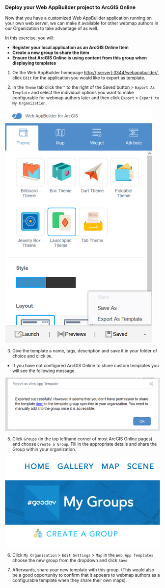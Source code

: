### Deploy your Web AppBuilder project to ArcGIS Online

Now that you have a customized Web AppBuilder application running on your own web server, we can make it available for other webmap authors in our Organization to take advantage of as well.

In this exercise, you will:
* **Register your local application as an ArcGIS Online Item**
* **Create a new group to share the item**
* **Ensure that ArcGIS Online is using content from this group when displaying templates**

1. On the Web AppBuilder homepage [http://[server]:3344/webappbuilder/](http://[server]:3344/webappbuilder/), click `Edit` for the application you would like to export as template.

2. In the `Theme` tab click the `^` to the right of the Saved button > `Export As Template` and select the individual options you want to make configurable for webmap authors later and then click `Export` > `Export to My Organization`.

![export template](./wab_export.png)

3. Give the template a name, tags, description and save it in your folder of choice and click `OK`.

 * If you have not configured ArcGIS Online to share custom templates you will see the following message. 

 ![succesful export template](./wab_exporttemplate.PNG)


5. Click `Groups` (in the top lefthand corner of most ArcGIS Online pages) and choose `Create a Group`.  Fill in the appropriate details and share the Group within your organization.

![export template](./wab_group.png)

6. Click `My Organization` > `Edit Settings` > `Map` in the `Web App Templates` choose the new group from the dropdown and click `Save`.

7. Afterwards, share your new template with this group.  (This would also be a good opportunity to confirm that it appears to webmap authors as a configurable template when they share their own maps).
